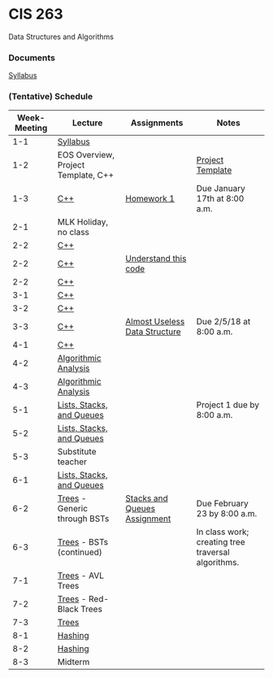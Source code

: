 # CIS 263
Data Structures and Algorithms

### Documents
[Syllabus](./documents/263_01_02.pdf "Course syllabus")

### (Tentative) Schedule

| Week-Meeting | Lecture | Assignments | Notes |
|------|---------|-------------|-------|
|  1-1 | [Syllabus](./documents/263_01_02.pdf "Course syllabus")       |             |       |
|  1-2 | EOS Overview, Project Template, C++ |             |[Project Template](https://github.com/irawoodring/CIS263_Project_Template "Project Template")|
|  1-3 | [C++](https://gitpitch.com/irawoodring/263/master?p=cpp "C++ notes") | [Homework 1](./assignments/setting_up_environment.md "Homework 1")            | Due January 17th at 8:00 a.m.       |
|  2-1 | MLK Holiday, no class |             |       |
|  2-2 | [C++](https://gitpitch.com/irawoodring/263/master?p=cpp "C++ notes") |             |       |
|  2-2 | [C++](https://gitpitch.com/irawoodring/263/master?p=cpp "C++ notes") | [Understand this code](https://github.com/irawoodring/pointer_perils "Pointers repository")            |       |
|  2-2 | [C++](https://gitpitch.com/irawoodring/263/master?p=cpp "C++ notes") |             |       |
|  3-1 | [C++](https://gitpitch.com/irawoodring/263/master?p=cpp "C++ notes") |             |       |
|  3-2 | [C++](https://gitpitch.com/irawoodring/263/master?p=cpp "C++ notes") |             |       |
|  3-3 | [C++](https://gitpitch.com/irawoodring/263/master?p=cpp "C++ notes") |  [Almost Useless Data Structure](https://github.com/irawoodring/CIS263-AUDS "AUDS Assignment")           |  Due 2/5/18 at 8:00 a.m.      |
|  4-1 | [C++](https://gitpitch.com/irawoodring/263/master?p=cpp "C++ notes") |             |       |
|  4-2 | [Algorithmic Analysis](https://gitpitch.com/irawoodring/263/master?p=algorithm_analysis "Algorithm Analysis") |             |       |
|  4-3 | [Algorithmic Analysis](https://gitpitch.com/irawoodring/263/master?p=algorithm_analysis "Algorithm Analysis") |             |       |
|  5-1 | [Lists, Stacks, and Queues](https://gitpitch.com/irawoodring/263/master?p=lists_stacks_queues "Lists, Stacks, and Queues") |             | Project 1 due by 8:00 a.m.   |
|  5-2 | [Lists, Stacks, and Queues](https://gitpitch.com/irawoodring/263/master?p=lists_stacks_queues "Lists, Stacks, and Queues") |             |   |
|  5-3 | Substitute teacher  |             |  |
|  6-1 | [Lists, Stacks, and Queues](https://gitpitch.com/irawoodring/263/master?p=lists_stacks_queues "Lists, Stacks, and Queues") |             |  |
|  6-2 | [Trees](https://gitpitch.com/irawoodring/263/master?p=trees "Trees") - Generic through BSTs | [Stacks and Queues Assignment](./assignments/stacks_and_queues.md "Stacks and Queues") | Due February 23 by 8:00 a.m.  |
|  6-3 | [Trees](https://gitpitch.com/irawoodring/263/master?p=trees "Trees") - BSTs (continued) |      |  In class work; creating tree traversal algorithms. |
| 7-1 | [Trees](https://gitpitch.com/irawoodring/263/master?p=trees "Trees") - AVL Trees | | |
| 7-2 | [Trees](https://gitpitch.com/irawoodring/263/master?p=trees "Trees") - Red-Black Trees | | |
| 7-3 | [Trees](https://gitpitch.com/irawoodring/263/master?p=trees "Trees")  | | |
| 8-1 | [Hashing](https://gitpitch.com/irawoodring/263/master?p=hashing "Hashing") | | |
| 8-2 | [Hashing](https://gitpitch.com/irawoodring/263/master?p=hashing "Hashing") | | |
| 8-3 | Midterm | | |
